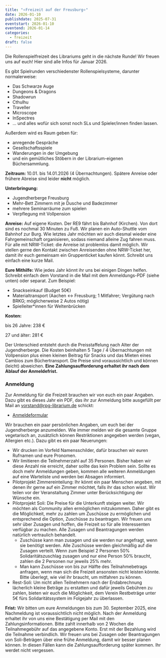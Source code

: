 ```yaml
---
title: "⭐Freizeit auf der Freusburg⭐"
date: 2026-01-10
publishdate: 2025-07-31
eventstart: 2026-01-10
eventend: 2026-01-14
categories:
  - freizeit
draft: false
---
```


Die Rollenspielfreizeit des Librariums geht in die nächste Runde! Wir freuen uns auf euch!
Hier sind alle Infos für Januar 2026.

Es gibt Spielrunden verschiedenster Rollenspielsysteme, darunter normalerweise:

* Das Schwarze Auge
* Dungeons & Dragons
* Shadowrun
* Cthulhu
* Traveller
* Microscope
* InSpectres
* ... und alles wofür sich sonst noch SLs und Spieler/innen finden lassen.

Außerdem wird es Raum geben für:

* anregende Gespräche
* Gesellschaftsspiele
* Wanderungen in der Umgebung
* und ein gemütliches Stöbern in der Librarium-eigenen Büchersammlung.

**Zeitraum:** 10.01. bis 14.01.2026 (4 Übernachtungen). Spätere Anreise oder frühere Abreise sind leider **nicht** möglich.

**Unterbringung:**

* Jugendherberge Freusburg
* Mehr-Bett Zimmern mit je Dusche und Badezimmer
* mehrere Seminarräume zum spielen
* Verpflegung mit Vollpension

**Anreise:** Auf eigene Kosten. Der RE9 fährt bis Bahnhof (Kirchen). Von dort sind es nochmal 30 Minuten zu Fuß. Wir planen ein Auto-Shuttle vom Bahnhof zur Burg.
Wie letztes Jahr möchten wir auch diesmal wieder eine Fahrgemeinschaft organisieren, sodass niemand alleine Zug fahren muss. Für alle mit NRW-Ticket: die Anreise ist problemlos damit möglich. Wir stellen gerne den Kontakt zwischen Anreisenden ohne NRW-Ticket her, damit ihr euch gemeinsam ein Gruppenticket kaufen könnt. Schreibt uns einfach eine kurze Mail.

**Eure Mithilfe:** Wie jedes Jahr könnt ihr uns bei einigen Dingen helfen. Schreibt einfach dem Vorstand in die Mail mit dem Anmeldungs-PDF (siehe unten) oder separat. Zum Beispiel:

* Snackseinkauf (Budget 50€)
* Materialtransport (Aachen <-> Freusburg; 1 Mitfahrer; Vergütung nach BRKG; möglicherweise 2 Autos nötig)
* Spielleiter*innen für Weltenbrücken

**Kosten:**

bis 26 Jahre: 238 €  

27 und älter: 281 € 

Der Unterschied entsteht durch die Preisstaffelung nach Alter der Jugendherberge. Die Kosten beinhalten 5 Tage / 4 Übernachtungen mit Vollpension plus einen kleinen Beitrag für Snacks und das Mieten eines Cambios zum Büchertransport. Die Preise sind voraussichtlich und können (leicht) abweichen. **Eine Zahlungsaufforderung erhaltet ihr nach dem Ablauf der Anmeldefrist.** 

### Anmeldung
<!--
Anmeldung bitte per Mail an [vorstand@rpg-librarium.de]
(mailto:vorstand@rpg-librarium.de?subject=Librarium%20Freizeit%202023&body=Lieber%20Vorstand%2C%0D%0Aich%20melde%20mich%20vom%2018.01.%20bis%2022.01.2023%20zur%20Librarium-Freizeit%20an.%0D%0ADie%20Anmeldung%20ist%20erst%20ab%20Zahlung%20des%20Teilnahmebeitrags%20verbindlich.%0D%0AMeine%20Anmeldedaten%20sind%3A%0D%0A%0D%0AName%3A%0D%0AAlter%3A%0D%0AAnschrift%3A%0D%0AMail%3A%0D%0ABemerkungen%20%28Nahrungsmittelrestriktionen%20o.%C3%A4.%29%3A%0D%0A%0D%0ASch%C3%B6ne%20Gr%C3%BC%C3%9Fe)
-->
Zur Anmeldung für die Freizeit brauchen wir von euch ein paar Angaben.
Dazu gibt es dieses Jahr ein PDF, das ihr zur Anmeldung bitte ausgefüllt per Mail an vorstand@rpg-librarium.de schickt:

- [Anmeldeformular](/files/Anmeldeformular.pdf)

Wir brauchen ein paar persönlichen Angaben, um euch bei der Jugendherberge anzumelden. Wie immer melden wir die gesamte Gruppe vegetarisch an, zusätzlich können Restriktionen angegeben werden (vegan, Allergien etc.).
Dazu gibt es ein paar Neuerungen:
* Wir drucken im Vorfeld Namensschilder, dafür brauchen wir euren Rufnamen und eure Pronomen.
* Wir limitieren die Teilnehmerzahl auf 35 Personen. Bisher haben wir diese Anzahl nie erreicht, daher sollte das kein Problem sein. Sollte es doch mehr Anmeldungen geben, kommen alle weiteren Anmeldungen auf eine Warteliste und werden bei Absagen informiert.
* Pilotprojekt Zimmereinteilung: Ihr könnt ein paar Menschen angeben, mit denen ihr gerne auf ein Zimmer möchtet, falls ihr das schon wisst. Wir teilen vor der Veranstaltung Zimmer unter Berücksichtigung der Wünsche ein.
* Pilotprojekt Soli: Die Preise für die Unterkunft steigen weiter. Wir möchten als Community allen ermöglichen mitzukommen. Daher gibt es die Möglichkeit, mehr zu zahlen um Zuschüsse zu ermöglichen und entsprechend die Option, Zuschüsse zu beantragen.
Wir freuen uns sehr über Zusagen und hoffen, die Freizeit so für alle Interessenten verfügbar zu machen. Alle Zusagen und Beantragungen werden natürlich vertraulich behandelt.
    * Zuschüsse kann man zusagen und sie werden nur angefragt, wenn sie benötigt werden. Alle Zuschüsse werden gleichmäßig auf die Zusagen verteilt. Wenn zum Beispiel 2 Personen 50% Solidaritätszuschlag zusagen und nur eine Person 50% braucht, zahlen die 2 Personen nur jeweils 25% mehr.
    * Man kann Zuschüsse von bis zur Hälfte des Teilnahmebetrags anfragen, wenn man sich die Freizeit ansonsten nicht leisten könnte. Bitte überlegt, wie viel ihr braucht, um mitfahren zu können.
* Rest-Soli: Um nicht allen Teilnehmern nach der Endabrechnung lächerlich kleine Beträge zu erstatten und dafür jeweils Gebühren zu zahlen, bieten wir euch die Möglichkeit, dem Verein Restbeträge unter 5€ fürs Solidaritätssystem im Folgejahr zu überlassen.

**Frist:** Wir bitten um eure Anmeldungen bis zum 30. September 2025, eine Nachmeldung ist voraussichtlich nicht möglich. Nach der Anmeldung erhaltet ihr von uns eine Bestätigung per Mail mit den Zahlungsinformationen. Bitte zahlt innerhalb von 2 Wochen die Teilnahmegebühr auf das angegebene Konto. Erst mit der Bezahlung wird die Teilnahme verbindlich.
Wir freuen uns bei Zusagen oder Beantragungen von Soli-Beträgen über eine frühe Anmeldung, damit wir besser planen können. In diesen Fällen kann die Zahlungsaufforderung später kommen. Ihr werdet nicht vergessen.

<!--
### Anmeldung für Nerds
Weil sich einige beklagt haben, dass ihre E-Mail-Clients nicht mit Mailto-Links umgehen können, könnt ihr auch alternativ diesen wunderbaren TLS Service nutzen. Ganz ohne E-Mail-Client 🎉

```
 ncat --ssl-verify rpg-librarium.de 8080
```
### Nachmeldung
Wir jedes Jahr können wir noch versuchen Menschen bei der Jugendherberge nachzumelden. Leider ist die Stornierung ab jetzt aber nicht mehr kostenfrei. Deshalb benötigen wir von euch vorab eine verbindliche Zusage, damit das Risiko nicht auf dem Verein liegt. Dafür musst du uns eine [Anmeldungs Mail über diesen Mailto-Link](mailto:vorstand@rpg-librarium.de?subject=Librarium%20Freizeit%202021&body=Lieber%20Vorstand%2C%0A%0Aich%20melde%20mich%20verbindlich%20vom%2002.01.%20bis%2006.01.2021%20zur%20Librarium-Freizeit%20an.%20Die%20Vorauszahlung%20des%20Teilnahmebeitrag%20%C3%BCberweise%20ich%20nach%20dem%20Erhalt%20der%20Zahlungsaufforderung.%20Mir%20ist%20bewusst%2C%20dass%20der%20RPG%20Librarium%20Aachen%20e.V.%20erst%20die%20Teilnahme%20garantieren%20kann%2C%20wenn%20eine%20Zusage%20der%20Jugendherberge%20vorliegt.%20%20%0A%0AName%3A%0AAlter%3A%0AAnschrift%3A%0AMail%3A%0ABemerkungen%20(Nahrungsmittelrestriktionen%20o.%C3%A4.)%3A%0A%0ASch%C3%B6ne%20Gr%C3%BC%C3%9Fe) schicken.
Du bekommst von uns dann eine Mail mit einer Rechnung für die Anzahlung. Erst wenn wir deine verbindliche Zusage haben, können wir dich bei der Jugendherberge anmelden. Sollte die Jugendherberge kein Bett mehr freihaben haben, bekommst Du deine Anzahlung selbstverständlich zurück.

**Frist:** Um die Jugendherberge nicht zu häufig zu nerven, werden wir die Nachmeldungen gesammelt vornehmen. Bitte melde dich bis zum **20. November** über den oben stehenden Link nach.
-->
